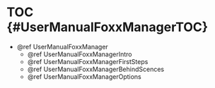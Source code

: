 TOC {#UserManualFoxxManagerTOC}
===============================

- @ref UserManualFoxxManager
  - @ref UserManualFoxxManagerIntro
  - @ref UserManualFoxxManagerFirstSteps
  - @ref UserManualFoxxManagerBehindScences
  - @ref UserManualFoxxManagerOptions